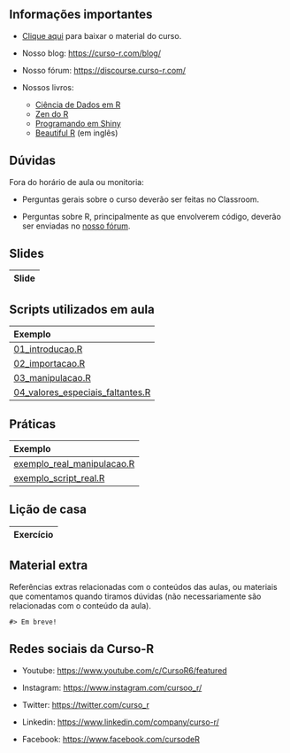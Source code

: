 
<!-- README.md is generated from README.Rmd. Please edit that file -->

## Informações importantes

-   [Clique
    aqui](https://github.com/curso-r/202301-r4ds-1/archive/refs/heads/main.zip)
    para baixar o material do curso.

-   Nosso blog: <https://curso-r.com/blog/>

-   Nosso fórum: <https://discourse.curso-r.com/>

-   Nossos livros:

    -   [Ciência de Dados em R](https://livro.curso-r.com/)
    -   [Zen do R](https://curso-r.github.io/zen-do-r/)
    -   [Programando em
        Shiny](https://programando-em-shiny.curso-r.com/)
    -   [Beautiful R](https://curso-r.github.io/beautiful-r/) (em
        inglês)

## Dúvidas

Fora do horário de aula ou monitoria:

-   Perguntas gerais sobre o curso deverão ser feitas no Classroom.

-   Perguntas sobre R, principalmente as que envolverem código, deverão
    ser enviadas no [nosso fórum](https://discourse.curso-r.com/).

## Slides

| Slide |
|:------|

## Scripts utilizados em aula

| Exemplo                                                                                                                       |
|:------------------------------------------------------------------------------------------------------------------------------|
| [01_introducao.R](https://curso-r.github.io/202301-r4ds-1/exemplos_de_aula/01_introducao.R)                                   |
| [02_importacao.R](https://curso-r.github.io/202301-r4ds-1/exemplos_de_aula/02_importacao.R)                                   |
| [03_manipulacao.R](https://curso-r.github.io/202301-r4ds-1/exemplos_de_aula/03_manipulacao.R)                                 |
| [04_valores_especiais_faltantes.R](https://curso-r.github.io/202301-r4ds-1/exemplos_de_aula/04_valores_especiais_faltantes.R) |

## Práticas

| Exemplo                                                                                                   |
|:----------------------------------------------------------------------------------------------------------|
| [exemplo_real_manipulacao.R](https://curso-r.github.io/202301-r4ds-1/praticas/exemplo_real_manipulacao.R) |
| [exemplo_script_real.R](https://curso-r.github.io/202301-r4ds-1/praticas/exemplo_script_real.R)           |

## Lição de casa

| Exercício |
|:----------|

## Material extra

Referências extras relacionadas com o conteúdos das aulas, ou materiais
que comentamos quando tiramos dúvidas (não necessariamente são
relacionadas com o conteúdo da aula).

    #> Em breve!

## Redes sociais da Curso-R

-   Youtube: <https://www.youtube.com/c/CursoR6/featured>

-   Instagram: <https://www.instagram.com/cursoo_r/>

-   Twitter: <https://twitter.com/curso_r>

-   Linkedin: <https://www.linkedin.com/company/curso-r/>

-   Facebook: <https://www.facebook.com/cursodeR>
